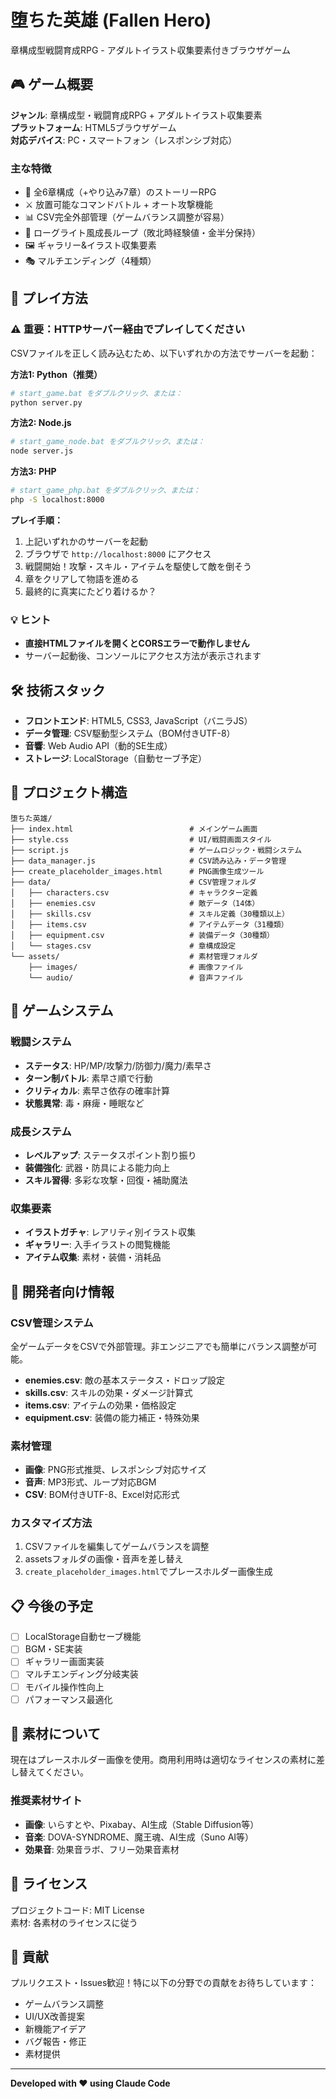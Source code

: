 # 堕ちた英雄 (Fallen Hero)

章構成型戦闘育成RPG - アダルトイラスト収集要素付きブラウザゲーム

## 🎮 ゲーム概要

**ジャンル**: 章構成型・戦闘育成RPG + アダルトイラスト収集要素  
**プラットフォーム**: HTML5ブラウザゲーム  
**対応デバイス**: PC・スマートフォン（レスポンシブ対応）

### 主な特徴
- 📖 全6章構成（+やり込み7章）のストーリーRPG
- ⚔️ 放置可能なコマンドバトル + オート攻撃機能
- 📊 CSV完全外部管理（ゲームバランス調整が容易）
- 🔄 ローグライト風成長ループ（敗北時経験値・金半分保持）
- 🖼️ ギャラリー&イラスト収集要素
- 🎭 マルチエンディング（4種類）

## 🚀 プレイ方法

### ⚠️ 重要：HTTPサーバー経由でプレイしてください

CSVファイルを正しく読み込むため、以下いずれかの方法でサーバーを起動：

**方法1: Python（推奨）**
```bash
# start_game.bat をダブルクリック、または：
python server.py
```

**方法2: Node.js**
```bash
# start_game_node.bat をダブルクリック、または：
node server.js
```

**方法3: PHP**
```bash
# start_game_php.bat をダブルクリック、または：
php -S localhost:8000
```

**プレイ手順：**
1. 上記いずれかのサーバーを起動
2. ブラウザで `http://localhost:8000` にアクセス
3. 戦闘開始！攻撃・スキル・アイテムを駆使して敵を倒そう
4. 章をクリアして物語を進める
5. 最終的に真実にたどり着けるか？

### 💡 ヒント
- **直接HTMLファイルを開くとCORSエラーで動作しません**
- サーバー起動後、コンソールにアクセス方法が表示されます

## 🛠️ 技術スタック

- **フロントエンド**: HTML5, CSS3, JavaScript（バニラJS）
- **データ管理**: CSV駆動型システム（BOM付きUTF-8）
- **音響**: Web Audio API（動的SE生成）
- **ストレージ**: LocalStorage（自動セーブ予定）

## 📁 プロジェクト構造

```
堕ちた英雄/
├── index.html                          # メインゲーム画面
├── style.css                           # UI/戦闘画面スタイル
├── script.js                           # ゲームロジック・戦闘システム
├── data_manager.js                     # CSV読み込み・データ管理
├── create_placeholder_images.html      # PNG画像生成ツール
├── data/                               # CSV管理フォルダ
│   ├── characters.csv                  # キャラクター定義
│   ├── enemies.csv                     # 敵データ（14体）
│   ├── skills.csv                      # スキル定義（30種類以上）
│   ├── items.csv                       # アイテムデータ（31種類）
│   ├── equipment.csv                   # 装備データ（30種類）
│   └── stages.csv                      # 章構成設定
└── assets/                             # 素材管理フォルダ
    ├── images/                         # 画像ファイル
    └── audio/                          # 音声ファイル
```

## 🎯 ゲームシステム

### 戦闘システム
- **ステータス**: HP/MP/攻撃力/防御力/魔力/素早さ
- **ターン制バトル**: 素早さ順で行動
- **クリティカル**: 素早さ依存の確率計算
- **状態異常**: 毒・麻痺・睡眠など

### 成長システム
- **レベルアップ**: ステータスポイント割り振り
- **装備強化**: 武器・防具による能力向上
- **スキル習得**: 多彩な攻撃・回復・補助魔法

### 収集要素
- **イラストガチャ**: レアリティ別イラスト収集
- **ギャラリー**: 入手イラストの閲覧機能
- **アイテム収集**: 素材・装備・消耗品

## 🔧 開発者向け情報

### CSV管理システム
全ゲームデータをCSVで外部管理。非エンジニアでも簡単にバランス調整が可能。

- **enemies.csv**: 敵の基本ステータス・ドロップ設定
- **skills.csv**: スキルの効果・ダメージ計算式
- **items.csv**: アイテムの効果・価格設定
- **equipment.csv**: 装備の能力補正・特殊効果

### 素材管理
- **画像**: PNG形式推奨、レスポンシブ対応サイズ
- **音声**: MP3形式、ループ対応BGM
- **CSV**: BOM付きUTF-8、Excel対応形式

### カスタマイズ方法
1. CSVファイルを編集してゲームバランスを調整
2. assetsフォルダの画像・音声を差し替え
3. `create_placeholder_images.html`でプレースホルダー画像生成

## 📋 今後の予定

- [ ] LocalStorage自動セーブ機能
- [ ] BGM・SE実装
- [ ] ギャラリー画面実装
- [ ] マルチエンディング分岐実装
- [ ] モバイル操作性向上
- [ ] パフォーマンス最適化

## 🎨 素材について

現在はプレースホルダー画像を使用。商用利用時は適切なライセンスの素材に差し替えてください。

### 推奨素材サイト
- **画像**: いらすとや、Pixabay、AI生成（Stable Diffusion等）
- **音楽**: DOVA-SYNDROME、魔王魂、AI生成（Suno AI等）
- **効果音**: 効果音ラボ、フリー効果音素材

## 📄 ライセンス

プロジェクトコード: MIT License  
素材: 各素材のライセンスに従う

## 🤝 貢献

プルリクエスト・Issues歓迎！特に以下の分野での貢献をお待ちしています：

- ゲームバランス調整
- UI/UX改善提案
- 新機能アイデア
- バグ報告・修正
- 素材提供

---

**Developed with ❤️ using Claude Code**